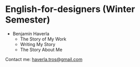 # English-for-designers (Winter Semester)

- Benjamín Haverla
  - The Story of My Work
  - Writing My Story
  - The Story About Me

Contact me: haverla.tros@gmail.com
